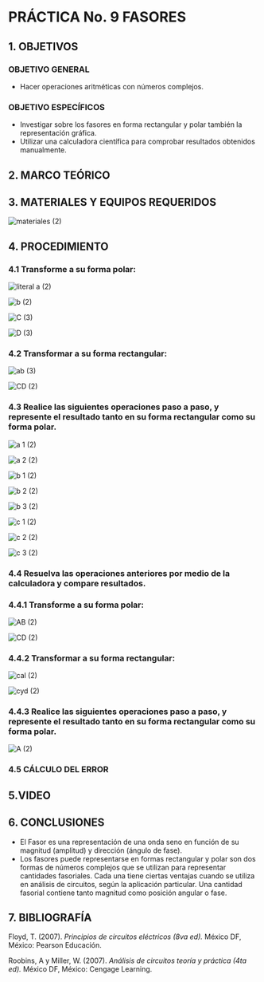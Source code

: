 #  PRÁCTICA No. 9 FASORES
## 1. OBJETIVOS
### OBJETIVO GENERAL
- Hacer operaciones aritméticas con números complejos.
### OBJETIVO ESPECÍFICOS
- Investigar sobre los fasores en forma rectangular y polar también la representación gráfica.
- Utilizar una calculadora científica para comprobar resultados obtenidos manualmente.
## 2. MARCO TEÓRICO
## 3. MATERIALES Y EQUIPOS REQUERIDOS

![materiales (2)](https://user-images.githubusercontent.com/84431598/132755922-76b282a8-39fc-4189-a0e8-2e5bb3171406.png)

## 4. PROCEDIMIENTO
### 4.1 Transforme a su forma polar:

![literal a (2)](https://user-images.githubusercontent.com/84431598/132930310-4f6d7487-21df-45d9-b490-74a2b63dee15.png)

![b (2)](https://user-images.githubusercontent.com/84431598/132930355-5715a759-dc49-4364-b5ca-89267615152e.png)

![C (3)](https://user-images.githubusercontent.com/84431598/133034043-707100d8-7935-4794-a3ef-946c9bb99d8c.png)

![D (3)](https://user-images.githubusercontent.com/84431598/133034163-c176e02e-d01d-4060-bec0-8360ec895209.png)

### 4.2 Transformar a su forma rectangular:

![ab (3)](https://user-images.githubusercontent.com/84458025/132931338-7bab081b-b9f4-474a-82cc-19f1a47401e8.png)

![CD (2)](https://user-images.githubusercontent.com/84458025/132931370-5e5957cb-7051-4917-9d95-b1f6c9caa365.png)

### 4.3 Realice las siguientes operaciones paso a paso, y represente el resultado tanto en su  forma rectangular como su forma polar.

![a 1 (2)](https://user-images.githubusercontent.com/84431598/133186447-dc6d87e6-a7b8-46dc-ab93-65522ef7015b.png)

![a 2 (2)](https://user-images.githubusercontent.com/84431598/133186426-4c7eff1c-54db-4fc1-9ef0-57ac56d7828f.png)

![b 1 (2)](https://user-images.githubusercontent.com/84458025/133186650-627a24b9-91ca-4d02-a774-f1fcc8171c15.png)

![b 2 (2)](https://user-images.githubusercontent.com/84458025/133186785-c3ddb6ef-3908-4c63-9157-c04e5e4edfb3.png)

![b 3 (2)](https://user-images.githubusercontent.com/84458025/133186880-081c5064-9ff4-4c96-b8a1-ca76f36f2ce1.png)

![c 1 (2)](https://user-images.githubusercontent.com/84458025/133187001-2c0cd976-5db8-4384-bdef-7018c61eb293.png)

![c 2 (2)](https://user-images.githubusercontent.com/84458025/133187114-0444f877-60bd-40d8-8619-13e7ceb93355.png)

![c 3 (2)](https://user-images.githubusercontent.com/84458025/133187179-ade9fd9b-b0c9-4d79-ba6e-7e145b21799c.png)

### 4.4  Resuelva las operaciones anteriores por medio de la calculadora y compare resultados.
### 4.4.1 Transforme a su forma polar:

![AB (2)](https://user-images.githubusercontent.com/84458025/132935784-b0f6d6e8-0fa4-45eb-9eed-f049721be518.png)

![CD (2)](https://user-images.githubusercontent.com/84458025/132935799-7f7b0487-2f09-4d92-9fec-716a19c934e8.png)

### 4.4.2 Transformar a su forma rectangular:

![cal (2)](https://user-images.githubusercontent.com/84458025/132934772-c73b9144-e005-4581-ba21-bb9e06f0ef91.png)

![cyd (2)](https://user-images.githubusercontent.com/84458025/132934935-7816e5a3-69c2-4562-9299-cae7d03384b4.png)

### 4.4.3 Realice las siguientes operaciones paso a paso, y represente el resultado tanto en su forma rectangular como su forma polar.

![A (2)](https://user-images.githubusercontent.com/84458025/133191545-95d81ca2-bac5-4ee0-92f2-30c69082ef2e.png)



### 4.5 CÁLCULO DEL ERROR
## 5.VIDEO
## 6. CONCLUSIONES
- El Fasor es una representación de una onda seno en función de su magnitud (amplitud) y dirección (ángulo de fase).
- Los fasores puede representarse en formas rectangular y polar son dos formas de números complejos que se utilizan para representar cantidades fasoriales. Cada una tiene ciertas ventajas cuando se utiliza en análisis de circuitos, según la aplicación particular. Una cantidad fasorial contiene tanto magnitud como posición angular o fase.
## 7. BIBLIOGRAFÍA
Floyd, T. (2007). *Principios de circuitos eléctricos (8va ed).* México DF, México: Pearson Educación.

Roobins, A y Miller, W. (2007). *Análisis de circuitos teoría y práctica (4ta ed).* México DF, México: Cengage Learning.

